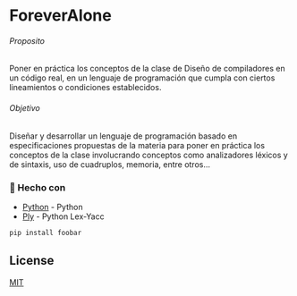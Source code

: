 # ForeverAlone

<h6>Proposito</h6>
Poner en práctica los conceptos de la clase de Diseño de compiladores en un código real, en un lenguaje de programación que cumpla con ciertos lineamientos o condiciones establecidos.

<h6>Objetivo</h6>
Diseñar y desarrollar un lenguaje de programación basado en especificaciones propuestas de la materia para poner en práctica los conceptos de la clase involucrando conceptos como analizadores léxicos y de sintaxis, uso de cuadruplos, memoria, entre otros…

###  :hammer: Hecho con

* [Python](https://www.python.org/) -  Python
* [Ply](https://www.dabeaz.com/ply/) - Python Lex-Yacc


```bash
pip install foobar
```

## License
[MIT](https://choosealicense.com/licenses/mit/)